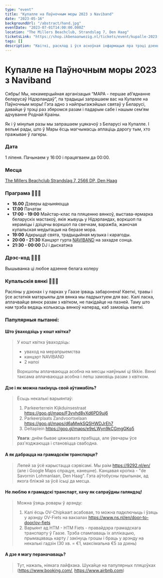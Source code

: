 ```yaml
---
type: "event"
title: "Купалле на Паўночным моры 2023 з Naviband"
date: "2023-05-16"
backgroundUrl: "/abstract/hand.jpg"
eventDate: "2023-07-01T14:00:00.000Z"
location: "The Millers Beachclub, Strandslag 7, Den Haag"
ticketsLink: "https://shop.ikbenaanwezig.nl/tickets/event/kupalle-2023-early-birds"
tags: []
description: "Квіткі, расклад і ўся асноўная інфармацыя пра трэці дзень фестываля беларускай культуры «Купалле на Паўночным моры 2023» з Naviband"
---
```


# Купалле на Паўночным моры 2023 з Naviband

Сябры! Мы, некамерцыйная арганізацыя “МАРА - першае аб’яднанне беларусаў Нідэрландаў”, па традыцыі запрашаем вас на Купалле на Паўночным моры!
Гэта адно з найпрыгажэйшых святаў у Беларусі, давайце ў трэці раз збяромся разам і падарым сабе і нашым сем’ям адчуванне Роднай Краіны.

Як і ў мінулыя разы мы запрашаем уцякачоў з Беларусі на Купалле. І вельмі рады, што ў Мары ёсць магчымасць аплаціць дарогу тым, хто пражывае ў лагеры.

### Дата
1 ліпеня. Пачынаем у 16:00 і працягваем да 00:00.

### Месца
[The Millers Beachclub
Strandslag 7, 2566 DP, Den Haag](https://maps.app.goo.gl/Dach3XgMAyCrBrMRA?g_st=ic)

### Праграма 🌿🌿🌿
- **16.00** Дзверы адчыняюцца
- **17.00** Пачатак
- **17:00 - 19:00** Майстар-клас па пляценню вянкоў, выстава-ярмарка беларускіх мастакоў, якія жывуць у Нідэрландах, воркшоп па кераміцы і дзіцячы воркшоп па свечкам, варажба, жаночая купальская медытацыя на беразе мора.
- **19:00** Адкрыццё свята, традыцыйная музыка і карагоды.
- **20:00 - 21:30** Канцэрт гурта [NAVIBAND](https://www.instagram.com/naviband/) на захадзе сонца.
- **21:30 - 00:00** DJ і дыскатэка

### Дрэс-код 🤍🤍🤍
Вышыванка ці любое адзенне белага колеру

### Купальскія вянкі 🌾🌾🌾
Расліны у дзюнах і у парках у Гаазе ірваць забаронена! 
Кветкі, травы і ўсе астатнія матэрыялы для вянка мы падрыхтуем для вас. 
Калі ласка, аплачвайце вянок разам з квітком, не пакідайце на пазней. Таму што нам трэба ведаць колькасць вянкоў наперад, каб замовіць кветкі.

### Папулярныя пытанні:

#### Што ўваходзіць у кошт квітка?
> У кошт квітка ўваходзіць:
> * уваход на мерапрыемства
> * канцэрт NAVIBAND
> * 2 напоі
>
> Воркшопы аплачваюцца асобна на месцы наяўнымі ці tikkie. Вянкі таксама аплачваюцца асобна і лепш замовіць разам з квітком.

#### Дзе і як можна пакінуць свой аўтамабіль?
> Ёсьць некалькі варыянтаў:
> 1. Parkeerterrein Kijkduinsestraat <https://goo.gl/maps/F3vvhd8vXd6PD9uj6> 
> 1. Parkeerplaats Zandvoortselaan <https://goo.gl/maps/d6aMwkSQSHWDJrEh7> 
> 1. Deltaplein <https://goo.gl/maps/e9eLWyn9kCGmgGKq5> 
>
> **Увага**: днём бывае цяжкавата прабіцца, але ўвечары ўсе раз'язджаюцца і становіцца свабодна.

#### А як дабрацца на грамадскім транспарце?
> Лепей за ўсё карыстацца сэрвісамі. Мы раім <https://9292.nl/en/> (але і Google Maps спрацуе, канешне). Канцавая кропка - "de Savornin Lohmanlaan, Den Haag". Гэта аўтобусны прыпынак, ад якога бліжэй за ўсё ісьці да месца.

#### Не люблю я грамадскі транспарт, хачу як сапраўдны галяндэц!
> Можна ўзяць ровары ў арэнду:
> 1. Калі ёсць OV-Chipkaart асабовая, то можна падключыць і ўзяць у арэнду OV-Fiets на вакзалах <https://www.ns.nl/en/door-to-door/ov-fiets> 
> 1. Варыянт ад HTM - HTM Fiets - правайдэра грамадскага транспарту ў Гаазе. Трэба спампаваць іх аплікацыю, прымацаваць карту / закінуць грошы і браць у арэнду на некалькі гадзін (30 хв. = €1, максімальна €5 за дзень)

#### А дзе я магу пераначаваць?
> Тут, нажаль, ніякага лайфхака. Шукайце на папулярных пляцоўках (<https://www.booking.com/>, <https://www.airbnb.com>)
